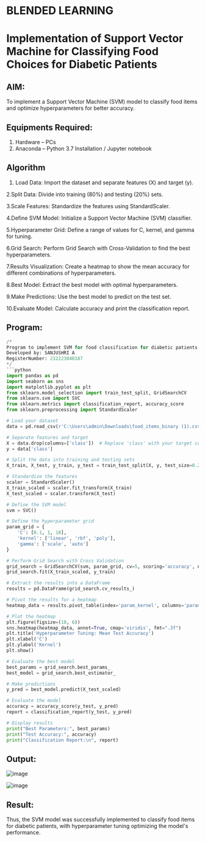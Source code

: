 # BLENDED LEARNING
# Implementation of Support Vector Machine for Classifying Food Choices for Diabetic Patients

## AIM:
To implement a Support Vector Machine (SVM) model to classify food items and optimize hyperparameters for better accuracy.

## Equipments Required:
1. Hardware – PCs
2. Anaconda – Python 3.7 Installation / Jupyter notebook

## Algorithm
1. Load Data: Import the dataset and separate features (X) and target (y).

2.Split Data: Divide into training (80%) and testing (20%) sets.

3.Scale Features: Standardize the features using StandardScaler.

4.Define SVM Model: Initialize a Support Vector Machine (SVM) classifier.

5.Hyperparameter Grid: Define a range of values for C, kernel, and gamma for tuning.

6.Grid Search: Perform Grid Search with Cross-Validation to find the best hyperparameters.

7.Results Visualization: Create a heatmap to show the mean accuracy for different combinations of hyperparameters.

8.Best Model: Extract the best model with optimal hyperparameters.

9.Make Predictions: Use the best model to predict on the test set.

10.Evaluate Model: Calculate accuracy and print the classification report.


## Program:
```python
/*
Program to implement SVM for food classification for diabetic patients.
Developed by: SANJUSHRI A
RegisterNumber: 212223040187
*/
```python
import pandas as pd
import seaborn as sns
import matplotlib.pyplot as plt
from sklearn.model_selection import train_test_split, GridSearchCV
from sklearn.svm import SVC
from sklearn.metrics import classification_report, accuracy_score
from sklearn.preprocessing import StandardScaler

# Load your dataset
data = pd.read_csv(r'C:\Users\admin\Downloads\food_items_binary (1).csv')  # Replace with your dataset file

# Separate features and target
X = data.drop(columns=['class'])  # Replace 'class' with your target column name
y = data['class']

# Split the data into training and testing sets
X_train, X_test, y_train, y_test = train_test_split(X, y, test_size=0.2, random_state=42)

# Standardize the features
scaler = StandardScaler()
X_train_scaled = scaler.fit_transform(X_train)
X_test_scaled = scaler.transform(X_test)

# Define the SVM model
svm = SVC()

# Define the hyperparameter grid
param_grid = {
    'C': [0.1, 1, 10],
    'kernel': ['linear', 'rbf', 'poly'],
    'gamma': ['scale', 'auto']
}

# Perform Grid Search with Cross Validation
grid_search = GridSearchCV(svm, param_grid, cv=5, scoring='accuracy', n_jobs=-1, return_train_score=True)
grid_search.fit(X_train_scaled, y_train)

# Extract the results into a DataFrame
results = pd.DataFrame(grid_search.cv_results_)

# Pivot the results for a heatmap
heatmap_data = results.pivot_table(index='param_kernel', columns='param_C', values='mean_test_score')

# Plot the heatmap
plt.figure(figsize=(10, 6))
sns.heatmap(heatmap_data, annot=True, cmap='viridis', fmt=".3f")
plt.title('Hyperparameter Tuning: Mean Test Accuracy')
plt.xlabel('C')
plt.ylabel('Kernel')
plt.show()

# Evaluate the best model
best_params = grid_search.best_params_
best_model = grid_search.best_estimator_

# Make predictions
y_pred = best_model.predict(X_test_scaled)

# Evaluate the model
accuracy = accuracy_score(y_test, y_pred)
report = classification_report(y_test, y_pred)

# Display results
print("Best Parameters:", best_params)
print("Test Accuracy:", accuracy)
print("Classification Report:\n", report)
```

## Output:
![image](https://github.com/user-attachments/assets/0e612fcc-c755-46ff-bfeb-f9e0986a6f93)

![image](https://github.com/user-attachments/assets/0c813dac-4b59-4fc2-8c81-c75f516ee938)




## Result:
Thus, the SVM model was successfully implemented to classify food items for diabetic patients, with hyperparameter tuning optimizing the model's performance.
